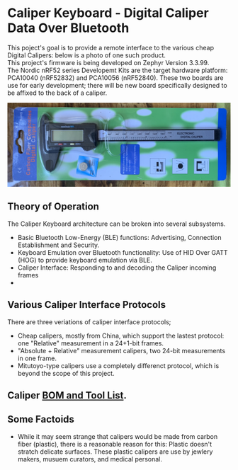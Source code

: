 # Caliper Keyboard - Digital Caliper Data Over Bluetooth

This poject's goal is to provide a remote interface to the various cheap Digital Calipers: below is a photo of one such product.  
This project's firmware is being developed on Zephyr Version 3.3.99.  
The Nordic nRF52 series Developemt Kits are the target hardware platform: PCA10040 (nRF52832) and PCA10056 (nRF52840).
These two boards are use for early development; there will be new board specifically designed to be affixed to the back of a caliper.


![here](https://github.com/foldedtoad/caliper_keyboard/blob/master/images/caliper_product_package.jpg)


## Theory of Operation
The Caliper Keyboard architecture can be broken into several subsystems.
* Basic Bluetooth Low-Energy (BLE) functions: Advertising, Connection Establishment and Security.
* Keyboard Emulation over Bluetooth functionality: Use of HID Over GATT (HOG) to provide keyboard emulation via BLE.
* Caliper Interface: Responding to and decoding the Caliper incoming frames
* 



## Various Caliper Interface Protocols
There are three veriations of caliper interface protocols;
* Cheap calipers, mostly from China, which support the lastest protocol: one "Relative" measurement in a 24+1-bit frames.
* "Absolute + Relative" measurement calipers, two 24-bit measurements in one frame. 
* Mitutoyo-type calipers use a completely differenct protocol, which is beyond the scope of this project.

## Caliper [BOM and Tool List](../master/CALIPER_BOM_TOOLS.md).

## Some Factoids

* While it may seem strange that calipers would be made from carbon fiber (plastic), there is a reasonable reason for this: Plastic doesn't stratch delicate surfaces. These plastic calipers are use by jewlery makers, musuem curators, and medical personal.
